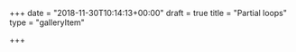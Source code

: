 +++
date = "2018-11-30T10:14:13+00:00"
draft = true
title = "Partial loops"
type = "galleryItem"

+++
